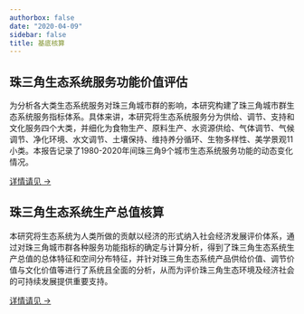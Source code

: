 ```yaml
---
authorbox: false
date: "2020-04-09"
sidebar: false
title: 基底核算
---
```


## 珠三角生态系统服务功能价值评估

为分析各大类生态系统服务对珠三角城市群的影响，本研究构建了珠三角城市群生态系统服务指标体系。具体来讲，本研究将生态系统服务分为供给、调节、支持和文化服务四个大类，并细化为食物生产、原料生产、水资源供给、气体调节、气候调节、净化环境、水文调节、土壤保持、维持养分循环、生物多样性、美学景观11小类。本报告记录了1980-2020年间珠三角9个城市生态系统服务功能的动态变化情况。

[详情请见 →](/post/account-serv/)


## 珠三角生态系统生产总值核算

本研究将生态系统为人类所做的贡献以经济的形式纳入社会经济发展评价体系，通过对珠三角城市群各种服务功能指标的确定与计算分析，得到了珠三角生态系统生产总值的总体特征和空间分布特征，并针对珠三角生态系统产品供给价值、调节价值与文化价值等进行了系统且全面的分析，从而为评价珠三角生态环境及经济社会的可持续发展提供重要支持。

[详情请见 →](/post/account-gdp/)


